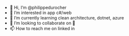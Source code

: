 - 👋 Hi, I’m @philippedurocher
- 👀 I’m interested in app c#/web
- 🌱 I’m currently learning clean architecture, dotnet, azure
- 💞️ I’m looking to collaborate on :eyes:
- 📫 How to reach me on linked in

<!---
philippedurocher/philippedurocher is a ✨ special ✨ repository because its `README.md` (this file) appears on your GitHub profile.
You can click the Preview link to take a look at your changes.
--->
